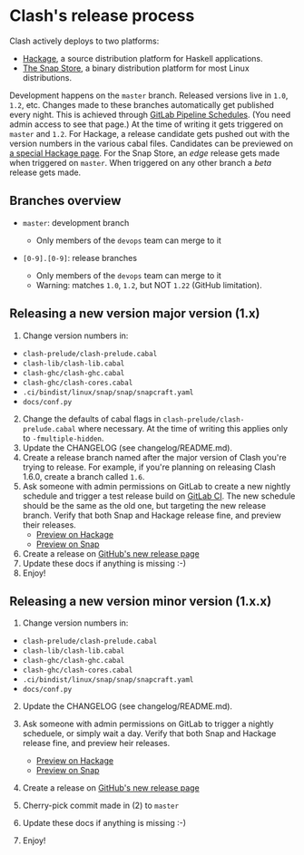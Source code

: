 # Clash's release process

Clash actively deploys to two platforms:

 * [Hackage](http://hackage.haskell.org/package/clash-prelude), a source
   distribution platform for Haskell applications.
 * [The Snap Store](https://snapcraft.io/clash), a binary distribution platform
   for most Linux distributions.

Development happens on the `master` branch. Released versions live in `1.0`,
`1.2`, etc. Changes made to these branches automatically get published every
night. This is achieved through [GitLab Pipeline Schedules](https://gitlab.com/clash-lang/clash-compiler/pipeline_schedules).
(You need admin access to see that page.) At the time of writing it gets
triggered on `master` and `1.2`. For Hackage, a release candidate gets pushed out
with the version numbers in the various cabal files. Candidates can be previewed
on [a special Hackage page](http://hackage.haskell.org/package/clash-prelude/candidates/).
For the Snap Store, an _edge_ release gets made when triggered on `master`. When
triggered on any other branch a _beta_ release gets made.

## Branches overview
* `master`: development branch
  * Only members of the `devops` team can merge to it

* `[0-9].[0-9]`: release branches
  * Only members of the `devops` team can merge to it
  * Warning: matches `1.0`, `1.2`, but NOT `1.22` (GitHub limitation).

## Releasing a new version major version (1.x)
1. Change version numbers in:
  * `clash-prelude/clash-prelude.cabal`
  * `clash-lib/clash-lib.cabal`
  * `clash-ghc/clash-ghc.cabal`
  * `clash-ghc/clash-cores.cabal`
  * `.ci/bindist/linux/snap/snap/snapcraft.yaml`
  * `docs/conf.py`
2. Change the defaults of cabal flags in `clash-prelude/clash-prelude.cabal`
   where necessary. At the time of writing this applies only to
   `-fmultiple-hidden`.
3. Update the CHANGELOG (see changelog/README.md).
4. Create a release branch named after the major version of Clash you're trying to
   release. For example, if you're planning on releasing Clash 1.6.0, create a
   branch called `1.6`.
5. Ask someone with admin permissions on GitLab to create a new nightly schedule
   and trigger a test release build on [GitLab CI](https://gitlab.com/clash-lang/clash-compiler/pipeline_schedules).
   The new schedule should be the same as the old one, but targeting the new
   release branch. Verify that both Snap and Hackage release fine, and preview
   their releases.
     * [Preview on Hackage](http://hackage.haskell.org/package/clash-prelude/candidates/)
     * [Preview on Snap](https://snapcraft.io/clash)
6. Create a release on [GitHub's new release page](https://github.com/clash-lang/clash-compiler/releases/new)
7. Update these docs if anything is missing :-)
8. Enjoy!

## Releasing a new version minor version (1.x.x)
1. Change version numbers in:
  * `clash-prelude/clash-prelude.cabal`
  * `clash-lib/clash-lib.cabal`
  * `clash-ghc/clash-ghc.cabal`
  * `clash-ghc/clash-cores.cabal`
  * `.ci/bindist/linux/snap/snap/snapcraft.yaml`
  * `docs/conf.py`
2. Update the CHANGELOG (see changelog/README.md).
3. Ask someone with admin permissions on GitLab to trigger a nightly scheduele,
   or simply wait a day. Verify that both Snap and Hackage release fine, and
   preview heir releases.
     * [Preview on Hackage](http://hackage.haskell.org/package/clash-prelude/candidates/)
     * [Preview on Snap](https://snapcraft.io/clash)

4. Create a release on [GitHub's new release page](https://github.com/clash-lang/clash-compiler/releases/new)
5. Cherry-pick commit made in (2) to `master`
6. Update these docs if anything is missing :-)
7. Enjoy!
